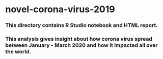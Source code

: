 # novel-corona-virus-2019
### This directory contains R Studio notebook and HTML report.
### This analysis gives insight about how corona virus spread between January - March 2020 and how it impacted all over the world.
